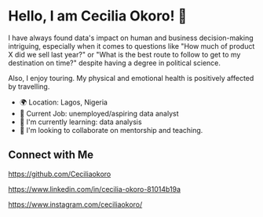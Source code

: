 # Hello, I am Cecilia Okoro! 👋

I have always found data's impact on human and business decision-making intriguing, especially when it comes to questions like "How much of product X did we sell last year?" or "What is the best route to follow to get to my destination on time?" despite having a degree in political science.

Also, I enjoy touring. My physical and emotional health is positively affected by travelling. 
- 🌍 Location: Lagos, Nigeria
- 💼 Current Job: unemployed/aspiring data analyst
- 🌱 I'm currently learning: data analysis
- 🤝 I'm looking to collaborate on mentorship and teaching.

## Connect with Me
https://github.com/Ceciliaokoro

https://www.linkedin.com/in/cecilia-okoro-81014b19a

https://www.instagram.com/ceciliaokoro/
